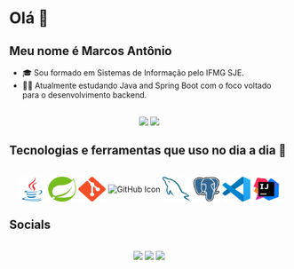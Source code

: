 <h1>Olá 👋</h1>

## Meu nome é Marcos Antônio
<!-- <img align="center" alt="MarcosSilva13-msqlserver"  src="https://komarev.com/ghpvc/?username=MarcosSilva13&style=flat-square"> -->
- 🎓 Sou formado em Sistemas de Informação pelo IFMG SJE.
- 👩‍💻 Atualmente estudando Java and Spring Boot com o foco voltado para o desenvolvimento backend.
<!-- - 👯 I’m looking to collaborate on web and desktop systems.
- 🤔 I’m looking for help with ...
- 💬 Ask me about ...
- 📫 How to reach me: ...
- 😄 Pronouns: ...
- ⚡ Fun fact: ...
-->
<!--![stats ](https://github-readme-stats.vercel.app/api/top-langs/?username=MarcosSilva13&layout=compact&langs_count=10&theme=dracula)
 https://dev.to/envoy_/150-badges-for-github-pnk 
-->
<br>
<div style="display: inline_block" align="center">
  <img height="160em" src="https://github-readme-stats.vercel.app/api?username=MarcosSilva13&show_icons=true&theme=github_dark&include_all_commits=true&count_private=true"/>
  <img height="160em" src="https://github-readme-stats.vercel.app/api/top-langs/?username=MarcosSilva13&layout=compact&langs_count=6&theme=github_dark"/>
</div>


## Tecnologias e ferramentas que uso no dia a dia 💬
<!--<table>
  <tr>
    <td align="center">
      <img src="https://img.shields.io/badge/C-00599C?style=for-the-badge&logo=c&logoColor=white" />
    </td>
   <td align="center">
      <img src="https://img.shields.io/badge/C%2B%2B-%23E4405F?style=for-the-badge&logo=c%2B%2B&logoColor=white" />
    </td>
    <td align="center">
     <img src="https://img.shields.io/badge/Java-ED8B00?style=for-the-badge&logo=openjdk&logoColor=white" />
    </td>
    <td align="center">
      <img src="https://img.shields.io/badge/Spring-6DB33F?style=for-the-badge&logo=spring&logoColor=white" />
    </td>
    <td align="center">
      <img src="https://img.shields.io/badge/Git-E34F26?style=for-the-badge&logo=git&logoColor=white" />
    </td>
   <td align="center">
      <img src="https://img.shields.io/badge/GitHub-100000?style=for-the-badge&logo=github&logoColor=white" />
    </td>
   <td align="center">
      <img src="https://img.shields.io/badge/MySQL-00000F?style=for-the-badge&logo=mysql&logoColor=white" />
    </td>
   <td align="center">
      <img src="https://img.shields.io/badge/PostgreSQL-316192?style=for-the-badge&logo=postgresql&logoColor=white" />
    </td>
   <td align="center">
     <img src="https://img.shields.io/badge/Visual_Studio_Code-0078D4?style=for-the-badge&logo=visual%20studio%20code&logoColor=white" />
    </td>
   <td align="center">
     <img src="https://img.shields.io/badge/IntelliJ_IDEA-000000.svg?style=for-the-badge&logo=intellij-idea&logoColor=white" />
    </td>
  </tr>
  <tr>
    <td align="center">
      <img align="center" alt="C Icon" height="45" width="50" src="https://raw.githubusercontent.com/devicons/devicon/master/icons/c/c-original.svg">
    </td>
   <td align="center">
       <img align="center" alt="C++ Icon" height="45" width="50" src="https://raw.githubusercontent.com/devicons/devicon/master/icons/cplusplus/cplusplus-original.svg">
    </td>
   <td align="center">
       <img align="center" alt="Java Icon" height="45" width="50" src="https://raw.githubusercontent.com/devicons/devicon/master/icons/java/java-original.svg">
    </td>
   <td align="center">
       <img align="center" alt="Spring Icon" height="45" width="50" src="https://raw.githubusercontent.com/devicons/devicon/master/icons/spring/spring-original.svg">
    </td>
   <td align="center">
       <img align="center" alt="Git Icon" height="45" width="50" src="https://raw.githubusercontent.com/devicons/devicon/master/icons/git/git-original.svg">
    </td>
    <td align="center">
       <img align="center" alt="GitHub Icon" height="45" src="https://cdn-icons-png.flaticon.com/512/733/733553.png">
    </td>
    <td align="center">
       <img align="center" alt="Mysql Icon" height="45" width="50" src="https://raw.githubusercontent.com/devicons/devicon/master/icons/mysql/mysql-original.svg">
    </td>
    <td align="center">
      <img align="center" alt="Mysql Icon" height="45" width="50" src="https://github.com/devicons/devicon/blob/master/icons/postgresql/postgresql-original.svg">
    </td>
    <td align="center">
       <img align="center" alt="Vscode Icon" height="45" width="50" src="https://raw.githubusercontent.com/devicons/devicon/master/icons/vscode/vscode-original.svg">
    </td>
    <td align="center">
       <img align="center" alt="Intellij Icon" height="45" width="50" src="https://raw.githubusercontent.com/devicons/devicon/master/icons/intellij/intellij-original.svg">
    </td>
  </tr>
</table> -->

<!--<div align="center">
 
 [![My Skills](https://skillicons.dev/icons?i=java,spring,git,github,mysql,postgresql,vscode,idea&theme=dark)](https://skillicons.dev)

</div>-->

<div style="display: inline_block" align="center"><br>
    <!-- <img align="center" alt="HTML Icon" height="45" width="50" src="https://raw.githubusercontent.com/devicons/devicon/master/icons/html5/html5-original.svg"> 
    <img align="center" alt="CSS Icon" height="45" width="50" src="https://raw.githubusercontent.com/devicons/devicon/master/icons/css3/css3-original.svg">
    <img align="center" alt="JS Icon" height="45" width="50" src="https://raw.githubusercontent.com/devicons/devicon/master/icons/javascript/javascript-plain.svg"> 
    -->
   <!-- <img align="center" alt="C Icon" height="45" width="50" src="https://raw.githubusercontent.com/devicons/devicon/master/icons/c/c-original.svg">
    <img align="center" alt="C++ Icon" height="45" width="50" src="https://raw.githubusercontent.com/devicons/devicon/master/icons/cplusplus/cplusplus-original.svg">
   -->
    <img align="center" alt="Java Icon" height="45" width="50" src="https://raw.githubusercontent.com/devicons/devicon/master/icons/java/java-original.svg">
    <img align="center" alt="Spring Icon" height="45" width="50" src="https://raw.githubusercontent.com/devicons/devicon/master/icons/spring/spring-original.svg">
    <img align="center" alt="Git Icon" height="45" width="50" src="https://raw.githubusercontent.com/devicons/devicon/master/icons/git/git-original.svg">
    <img align="center" alt="GitHub Icon" height="45" src="https://cdn-icons-png.flaticon.com/512/733/733553.png">
    <img align="center" alt="Mysql Icon" height="45" width="50" src="https://raw.githubusercontent.com/devicons/devicon/master/icons/mysql/mysql-original.svg">
    <img align="center" alt="Mysql Icon" height="45" width="50" src="https://github.com/devicons/devicon/blob/master/icons/postgresql/postgresql-original.svg">
    <img align="center" alt="Vscode Icon" height="45" width="50" src="https://raw.githubusercontent.com/devicons/devicon/master/icons/vscode/vscode-original.svg">
    <img align="center" alt="Intellij Icon" height="45" width="50" src="https://raw.githubusercontent.com/devicons/devicon/master/icons/intellij/intellij-original.svg">
    <!-- <img align="center" alt="Csharp Icon" height="45" width="50" src="https://raw.githubusercontent.com/devicons/devicon/master/icons/csharp/csharp-original.svg"> -->
</div>

## Socials

<div style="display: inline_block" align="center"><br>
 <a href="https://www.linkedin.com/in/marcos-silva13/" target="_blank"><img src="https://img.shields.io/badge/-LinkedIn-%230077B5?style=for-the-badge&logo=linkedin&logoColor=white" target="_blank"></a>
 <a href = "mailto:marcosslp45@gmail.com"><img src="https://img.shields.io/badge/Gmail-D14836?style=for-the-badge&logo=gmail&logoColor=white" target="_blank"></a>
 <a href="https://www.instagram.com/marcos_silvaa13/" target="_blank"><img src="https://img.shields.io/badge/-Instagram-%23E4405F?style=for-the-badge&logo=instagram&logoColor=white" target="_blank"></a>
</div>

<!-- ![Snake animation](https://github.com/MarcosSilva13/MarcosSilva13/blob/output/github-contribution-grid-snake.svg) -->
